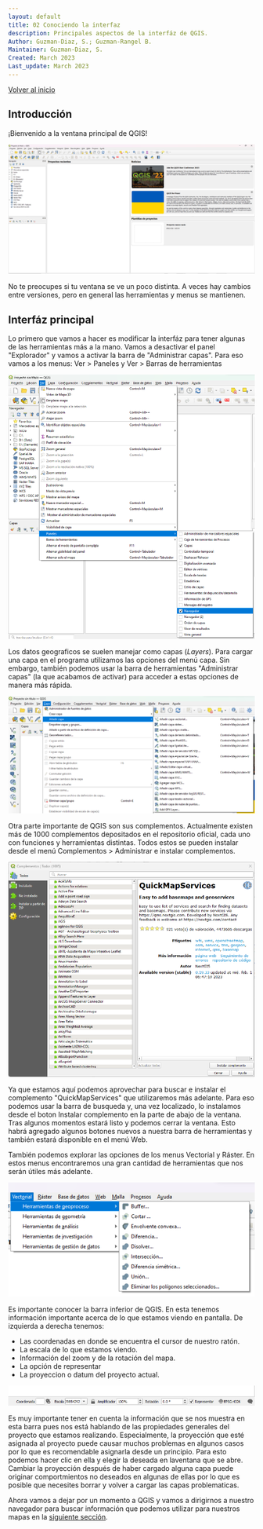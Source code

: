 ```yaml
---
layout: default
title: 02 Conociendo la interfaz
description: Principales aspectos de la interfáz de QGIS.
Author: Guzman-Diaz, S.; Guzman-Rangel B. 
Maintainer: Guzman-Diaz, S.
Created: March 2023
Last_update: March 2023
---
```

[Volver al inicio](index.md)

## Introducción



¡Bienvenido a la ventana principal de QGIS!

![interfaz](assets/images/02.01_interfaz_principal.png "QGIS interfaz principal")

No te preocupes si tu ventana se ve un poco distinta. A veces hay cambios entre versiones, pero en general las herramientas y menus se mantienen.

## Interfáz principal 
Lo primero que vamos a hacer es modificar la interfáz para tener algunas de las herramientas más a la mano. Vamos a desactivar el panel "Explorador" y vamos a activar la barra de "Administrar capas". Para eso vamos a los menus: Ver > Paneles y Ver > Barras de herramientas

![paneles](assets/images/02.02_paneles.png "Activar y desactivar paneles")

Los datos geograficos se suelen manejar como capas (*Layers*). Para cargar una capa en el programa utilizamos las opciones del menú capa. Sin embargo, también podemos usar la barra de herramientas "Administrar capas" (la que acabamos de activar) para acceder a estas opciones de manera más rápida.

![capas](assets/images/02.03_capas.png "Opciones para cargar capas")

Otra parte importante de QGIS son sus complementos. Actualmente existen más de 1000 complementos depositados en el repositorio oficial, cada uno con funciones y herramientas distintas. Todos estos se pueden instalar desde el menú Complementos > Administrar e instalar complementos.

![complementos](assets/images/02.04_complementos.png "Complementos de QGIS")

Ya que estamos aquí podemos aprovechar para buscar e instalar el complemento "QuickMapServices" que utilizaremos más adelante. Para eso podemos usar la barra de busqueda y, una vez localizado, lo instalamos desde el boton Instalar complemento en la parte de abajo de la ventana. Tras algunos momentos estará listo y podemos cerrar la ventana. Esto habrá agregado algunos botones nuevos a nuestra barra de herramientas y también estará disponible en el menú Web.

También podemos explorar las opciones de los menus Vectorial y Ráster. En estos menus encontraremos una gran cantidad de herramientas que nos serán útiles más adelante. 

![Vectorial](assets/images/02.05_vectorial.png "Menú vectorial de QGIS")

Es importante conocer la barra inferior de QGIS. En esta tenemos información importante acerca de lo que estamos viendo en pantalla. De izquierda a derecha tenemos:
- Las coordenadas en donde se encuentra el cursor de nuestro ratón.
- La escala de lo que estamos viendo.
- Información del zoom y de la rotación del mapa.
- La opción de representar
- La proyeccion o datum del proyecto actual.

![Barra](assets/images/02.06_barra_inferior.png "Barra inferior de QGIS")

Es muy importante tener en cuenta la información que se nos muestra en esta barra pues nos está hablando de las propiedades generales del proyecto que estamos realizando. Especialmente, la proyección que esté asignada al proyecto puede causar muchos problemas en algunos casos por lo que es recomendable asignarla desde un principio. Para esto podemos hacer clic en ella y elegir la deseada en laventana que se abre. Cambiar la proyección después de haber cargado alguna capa puede originar comportmientos no deseados en algunas de ellas por lo que es posible que necesites borrar y volver a cargar las capas problematicas.

Ahora vamos a dejar por un momento a QGIS y vamos a dirigirnos a nuestro navegador para buscar información que podemos utilizar para nuestros mapas en la [siguiente sección](03_fuentes.md).